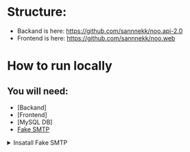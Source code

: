 # Structure:
* Backand is here: https://github.com/sannnekk/noo.api-2.0
* Frontend is here: https://github.com/sannnekk/noo.web
# How to run locally
## You will need:
* [Backand]
* [Frontend]
* [MySQL DB]
* [Fake SMTP](#Insatall-Fake-SMTP)

<details>
<summary>Insatall Fake SMTP</summary>

# Insatall Fake SMTP
For this perpuse you can use any Fake SMTP service

For example https://github.com/mailhog/MailHog
## MacOS:
### Install:
```sh
brew update && brew install mailhog
```
### Run:
```sh
MailHog
```
</details>